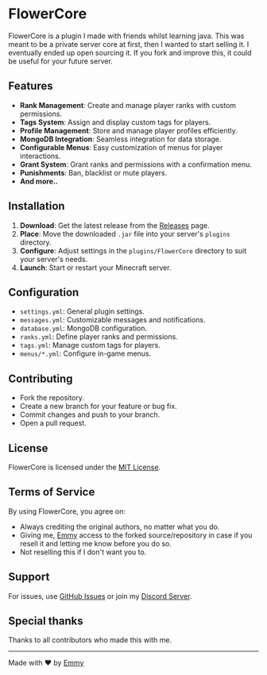 # FlowerCore

FlowerCore is a plugin I made with friends whilst learning java. This was meant to be a private server core at first, then I wanted to start selling it. I eventually ended up open sourcing it. If you fork and improve this, it could be useful for your future server.

## Features

- **Rank Management**: Create and manage player ranks with custom permissions.
- **Tags System**: Assign and display custom tags for players.
- **Profile Management**: Store and manage player profiles efficiently.
- **MongoDB Integration**: Seamless integration for data storage.
- **Configurable Menus**: Easy customization of menus for player interactions.
- **Grant System**: Grant ranks and permissions with a confirmation menu.
- **Punishments**: Ban, blacklist or mute players.
- **And more..**

## Installation

1. **Download**: Get the latest release from the [Releases](https://github.com/Emmiesa/FlowerCore-Recode/releases) page.
2. **Place**: Move the downloaded `.jar` file into your server's `plugins` directory.
3. **Configure**: Adjust settings in the `plugins/FlowerCore` directory to suit your server's needs.
4. **Launch**: Start or restart your Minecraft server.

## Configuration

- `settings.yml`: General plugin settings.
- `messages.yml`: Customizable messages and notifications.
- `database.yml`: MongoDB configuration.
- `ranks.yml`: Define player ranks and permissions.
- `tags.yml`: Manage custom tags for players.
- `menus/*.yml`: Configure in-game menus.

## Contributing

- Fork the repository.
- Create a new branch for your feature or bug fix.
- Commit changes and push to your branch.
- Open a pull request.

## License

FlowerCore is licensed under the [MIT License](LICENSE).

## Terms of Service

By using FlowerCore, you agree on:
- Always crediting the original authors, no matter what you do.
- Giving me, [Emmy](https://github.com/Emmiesa) access to the forked source/repository in case if you resell it and letting me know before you do so.
- Not reselling this if I don't want you to.

## Support

For issues, use [GitHub Issues](https://github.com/Emmiesa/FlowerCore-Recode/issues) or join my [Discord Server](https://dsc.gg/dulcy).

## Special thanks

Thanks to all contributors who made this with me.

---

Made with ❤️ by [Emmy](https://github.com/Emmiesa)
